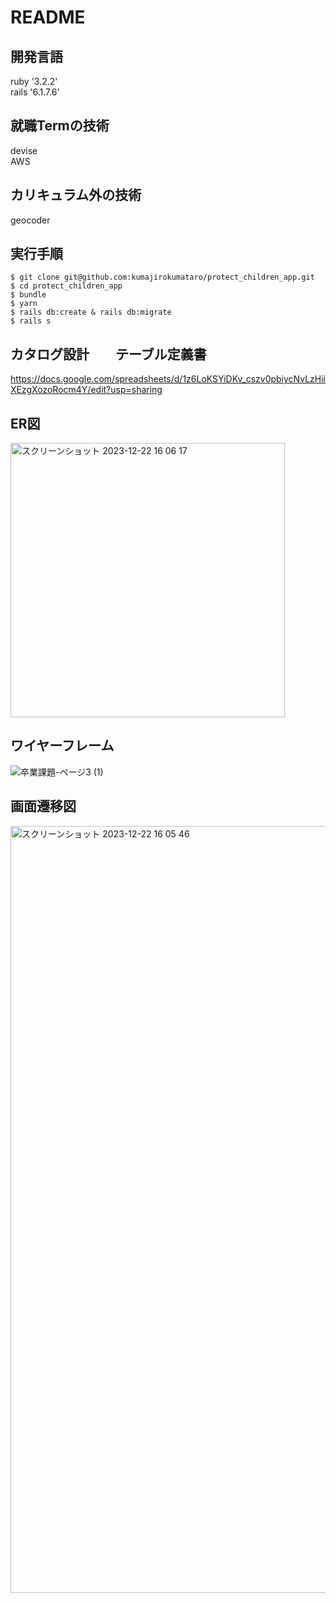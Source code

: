# README

## 開発言語
ruby '3.2.2'  
rails '6.1.7.6'

## 就職Termの技術
devise  
AWS

## カリキュラム外の技術
geocoder

## 実行手順
```
$ git clone git@github.com:kumajirokumataro/protect_children_app.git
$ cd protect_children_app
$ bundle
$ yarn
$ rails db:create & rails db:migrate
$ rails s
```
## カタログ設計　　テーブル定義書
https://docs.google.com/spreadsheets/d/1z6LoKSYiDKv_cszv0pbiycNvLzHiiXEzgXozoRocm4Y/edit?usp=sharing

## ER図
<img width="439" alt="スクリーンショット 2023-12-22 16 06 17" src="https://github.com/kumajirokumataro/protect_children_app/assets/140575941/3648d590-ec05-4133-b644-affcc5c2dc9a">


## ワイヤーフレーム
![卒業課題-ページ3 (1)](https://github.com/kumajirokumataro/protect_children_app/assets/140575941/388c7d3b-6958-4b89-8ddc-e1c43100b2c5)



## 画面遷移図
<img width="1227" alt="スクリーンショット 2023-12-22 16 05 46" src="https://github.com/kumajirokumataro/protect_children_app/assets/140575941/6a316e76-502a-4370-9f64-fe7e8280ab5d">

